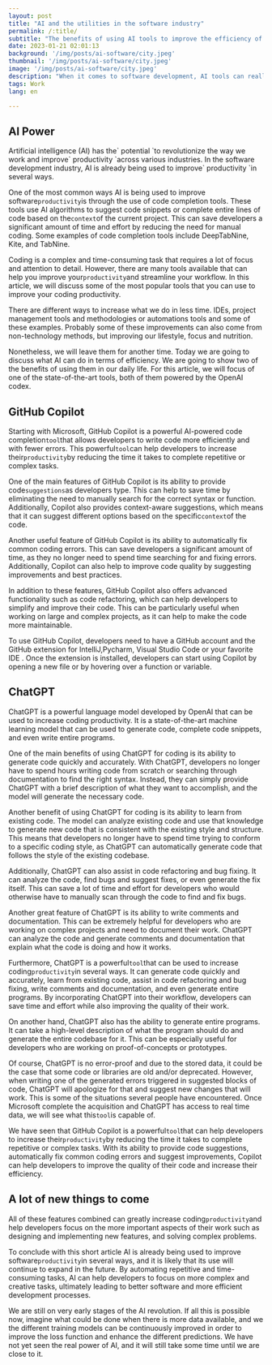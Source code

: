 ```yaml
---
layout: post 
title: "AI and the utilities in the software industry"
permalink: /:title/ 
subtitle: "The benefits of using AI tools to improve the efficiency of our work"
date: 2023-01-21 02:01:13 
background: '/img/posts/ai-software/city.jpeg' 
thumbnail: '/img/posts/ai-software/city.jpeg'
image: '/img/posts/ai-software/city.jpeg'
description: "When it comes to software development, AI tools can really help the different developers to improve their work and to make it more efficient. In this article, some tools such as ChatGPT and GitHub Copilot are described"
tags: Work 
lang: en

---
```


## AI Power

<div class="text-article">
Artificial intelligence (AI) has the` potential `to revolutionize the way we work and improve` productivity `across various industries. In the software development industry, AI is already being used to improve` productivity `in several ways.</div>

One of the most common ways AI is being used to improve software` productivity `is through the use of code completion tools. These tools use AI algorithms to suggest code snippets or complete entire lines of code based on the` context `of the current project. This can save developers a significant amount of time and effort by reducing the need for manual coding. Some examples of code completion tools include DeepTabNine, Kite, and TabNine.

Coding is a complex and time-consuming task that requires a lot of focus and attention to detail. However, there are many tools available that can help you improve your` productivity `and streamline your workflow. In this article, we will discuss some of the most popular tools that you can use to improve your coding productivity.

There are different ways to increase what we do in less time. IDEs, project management tools and methodologies or automations tools and some of these examples. Probably some of these improvements can also come from non-technology methods, but improving our lifestyle, focus and nutrition.

Nonetheless, we will leave them for another time. Today we are going to discuss what AI can do in terms of efficiency. We are going to show two of the benefits of using them in our daily life. For this article, we will focus of one of the state-of-the-art tools, both of them powered by the OpenAI codex.

## GitHub Copilot

Starting with Microsoft, GitHub Copilot is a powerful AI-powered code completion` tool `that allows developers to write code more efficiently and with fewer errors. This powerful` tool `can help developers to increase their` productivity `by reducing the time it takes to complete repetitive or complex tasks.

One of the main features of GitHub Copilot is its ability to provide code` suggestions `as developers type. This can help to save time by eliminating the need to manually search for the correct syntax or function. Additionally, Copilot also provides context-aware suggestions, which means that it can suggest different options based on the specific` context `of the code.

Another useful feature of GitHub Copilot is its ability to automatically fix common coding errors. This can save developers a significant amount of time, as they no longer need to spend time searching for and fixing errors. Additionally, Copilot can also help to improve code quality by suggesting improvements and best practices.

In addition to these features, GitHub Copilot also offers advanced functionality such as code refactoring, which can help developers to simplify and improve their code. This can be particularly useful when working on large and complex projects, as it can help to make the code more maintainable.

To use GitHub Copilot, developers need to have a GitHub account and the GitHub extension for IntelliJ,Pycharm, Visual Studio Code or your favorite IDE . Once the extension is installed, developers can start using Copilot by opening a new file or by hovering over a function or variable.

## ChatGPT

ChatGPT is a powerful language model developed by OpenAI that can be used to increase coding productivity. It is a state-of-the-art machine learning model that can be used to generate code, complete code snippets, and even write entire programs.

One of the main benefits of using ChatGPT for coding is its ability to generate code quickly and accurately. With ChatGPT, developers no longer have to spend hours writing code from scratch or searching through documentation to find the right syntax. Instead, they can simply provide ChatGPT with a brief description of what they want to accomplish, and the model will generate the necessary code.

Another benefit of using ChatGPT for coding is its ability to learn from existing code. The model can analyze existing code and use that knowledge to generate new code that is consistent with the existing style and structure. This means that developers no longer have to spend time trying to conform to a specific coding style, as ChatGPT can automatically generate code that follows the style of the existing codebase.

Additionally, ChatGPT can also assist in code refactoring and bug fixing. It can analyze the code, find bugs and suggest fixes, or even generate the fix itself. This can save a lot of time and effort for developers who would otherwise have to manually scan through the code to find and fix bugs.

Another great feature of ChatGPT is its ability to write comments and documentation. This can be extremely helpful for developers who are working on complex projects and need to document their work. ChatGPT can analyze the code and generate comments and documentation that explain what the code is doing and how it works.

Furthermore, ChatGPT is a powerful` tool `that can be used to increase coding` productivity `in several ways. It can generate code quickly and accurately, learn from existing code, assist in code refactoring and bug fixing, write comments and documentation, and even generate entire programs. By incorporating ChatGPT into their workflow, developers can save time and effort while also improving the quality of their work.

On another hand, ChatGPT also has the ability to generate entire programs. It can take a high-level description of what the program should do and generate the entire codebase for it. This can be especially useful for developers who are working on proof-of-concepts or prototypes.

Of course, ChatGPT is no error-proof and due to the stored data, it could be the case that some code or libraries are old and/or deprecated. However, when writing one of the generated errors triggered in suggested blocks of code, ChatGPT will apologize for that and suggest new changes that will work. This is some of the situations several people have encountered. Once Microsoft complete the acquisition and ChatGPT has access to real time data, we will see what this` tool `is capable of.

We have seen that GitHub Copilot is a powerful` tool `that can help developers to increase their` productivity `by reducing the time it takes to complete repetitive or complex tasks. With its ability to provide code suggestions, automatically fix common coding errors and suggest improvements, Copilot can help developers to improve the quality of their code and increase their efficiency.

## A lot of new things to come

All of these features combined can greatly increase coding` productivity `and help developers focus on the more important aspects of their work such as designing and implementing new features, and solving complex problems.

To conclude with this short article AI is already being used to improve software` productivity `in several ways, and it is likely that its use will continue to expand in the future. By automating repetitive and time-consuming tasks, AI can help developers to focus on more complex and creative tasks, ultimately leading to better software and more efficient development processes.

We are still on very early stages of the AI revolution. If all this is possible now, imagine what could be done when there is more data available, and we the different training models can be continuously improved in order to improve the loss function and enhance the different predictions. We have not yet seen the real power of AI, and it will still take some time until we are close to it.